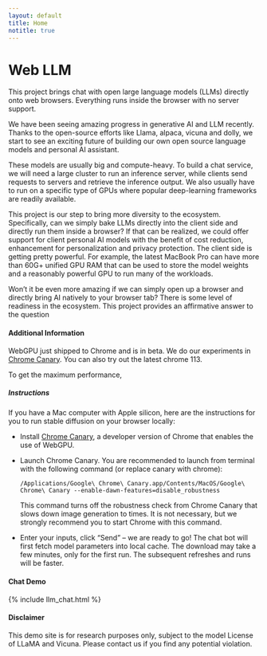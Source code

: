 ```yaml
---
layout: default
title: Home
notitle: true
---
```



# Web LLM

This project brings chat with open large language models (LLMs)  directly onto web browsers. Everything runs inside the browser with no server support.  

<screen shot>

We have been seeing amazing progress in generative AI and LLM recently. Thanks to the open-source efforts like Llama, alpaca, vicuna and dolly, we start to see an exciting future of building our own open source language models and personal AI assistant.

These models are usually big and compute-heavy. To build a chat service, we will need a large cluster to run an inference server, while clients send requests to servers and retrieve the inference output. We also usually have to run on a specific type of GPUs where popular deep-learning frameworks are readily available.

This project is our step to bring more diversity to the ecosystem. Specifically, can we simply bake LLMs directly into the client side and directly run them inside a browser? If that can be realized, we could offer support for client personal AI models with the benefit of cost reduction, enhancement for personalization and privacy protection. The client side is getting pretty powerful. For example, the latest MacBook Pro can have more than 60G+ unified GPU RAM that can be used to store the model weights and a reasonably powerful GPU to run many of the workloads.

Won’t it be even more amazing if we can simply open up a browser and directly bring AI natively to your browser tab? There is some level of readiness in the ecosystem. This project provides an affirmative answer to the question

#### Additional Information

WebGPU just shipped to Chrome and is in beta. We do our experiments in [Chrome Canary](https://www.google.com/chrome/canary/).  You can also try out the latest chrome 113.

To get the maximum performance, 

##### Instructions

If you have a Mac computer with Apple silicon, here are the instructions for you to run stable diffusion on your browser locally:

- Install [Chrome Canary](https://www.google.com/chrome/canary/), a developer version of Chrome that enables the use of WebGPU.

- Launch Chrome Canary. You are recommended to launch from terminal with the following command (or replace canary with chrome):

  ```
  /Applications/Google\ Chrome\ Canary.app/Contents/MacOS/Google\ Chrome\ Canary --enable-dawn-features=disable_robustness
  ```

  This command turns off the robustness check from Chrome Canary that slows down image generation to times. It is not necessary, but we strongly recommend you to start Chrome with this command.

- Enter your inputs, click “Send” – we are ready to go! The chat bot will first fetch model parameters into local cache. The download may take a few minutes, only for the first run. The subsequent refreshes and runs will be faster.

#### Chat Demo
{% include llm_chat.html %}

#### Disclaimer
This demo site is for research purposes only, subject to the model License of LLaMA and Vicuna. Please contact us if you find any potential violation.


